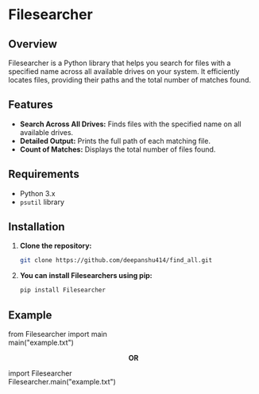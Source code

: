 # Filesearcher

## Overview

Filesearcher is a Python library that helps you search for files with a specified name across all available drives on your system. It efficiently locates files, providing their paths and the total number of matches found.

## Features

- **Search Across All Drives:** Finds files with the specified name on all available drives.
- **Detailed Output:** Prints the full path of each matching file.
- **Count of Matches:** Displays the total number of files found.

## Requirements

- Python 3.x
- `psutil` library

## Installation

1. **Clone the repository:**

   ```sh
   git clone https://github.com/deepanshu414/find_all.git
2. **You can install Filesearchers using pip:**

   ```sh
   pip install Filesearcher

## Example

from Filesearcher import main<br>
main("example.txt")

**<p align="center">OR</p>**

import Filesearcher<br>
Filesearcher.main("example.txt")
   
